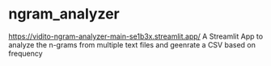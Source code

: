 # ngram_analyzer
https://vidito-ngram-analyzer-main-se1b3x.streamlit.app/
A Streamlit App to analyze the n-grams from multiple text files and geenrate a CSV based on frequency

